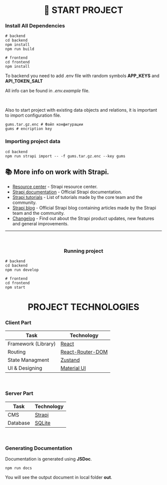 <h1 align="center"> 🚀 <b>START PROJECT</b> </h1>

<h3> Install All Dependencies </h3>

```
# backend
cd backend
npm install
npm run build

# frontend
cd frontend
npm install
```

To backend you need to add .env file with random symbols <b>APP_KEYS</b> and <b>API_TOKEN_SALT</b>

All info can be found in <i>.env.example</i> file.

<br>

Also to start project with existing data objects and relations, it is important to import configuration file.

```
gums.tar.gz.enc # Файл конфигурации
gums # encription key
```

<h3> Importing project data </h3>

```
cd backend 
npm run strapi import -- -f gums.tar.gz.enc --key gums
```

## 📚 More info on work with Strapi.

- [Resource center](https://strapi.io/resource-center) - Strapi resource center.
- [Strapi documentation](https://docs.strapi.io) - Official Strapi documentation.
- [Strapi tutorials](https://strapi.io/tutorials) - List of tutorials made by the core team and the community.
- [Strapi blog](https://docs.strapi.io) - Official Strapi blog containing articles made by the Strapi team and the community.
- [Changelog](https://strapi.io/changelog) - Find out about the Strapi product updates, new features and general improvements.

<hr />
<br>
<h3 align='center'><b>Running project</b></h3>


```
# backend
cd backend
npm run develop

# frontend
cd frontend
npm start
```


<h1 align="center"> PROJECT TECHNOLOGIES </h1>


<h3><b>Client Part</b></h3>

| Task  | Technology |
| ------------- | ------------- |
| Framework (Library) | [React](https://ru.reactjs.org/) |
| Routing  | [React-Router-DOM](https://reactrouter.com/en/main)  |
| State Managment | [Zustand](https://zustand-demo.pmnd.rs/) |
| UI & Designing  | [Material UI](https://mui.com/) |

<br>
<h3><b>Server Part</b></h3>


| Task  | Technology |
| ------------- | ------------- |
| CMS | [Strapi](https://strapi.io/) |
| Database  | [SQLite](https://sqlite.org/index.html) |

<br>
<h3><b>Generating Documentation</b></h3>

Documentation is generated using <b>JSDoc</b>.

```
npm run docs
```

You will see the output document in local folder <b>out</b>.


